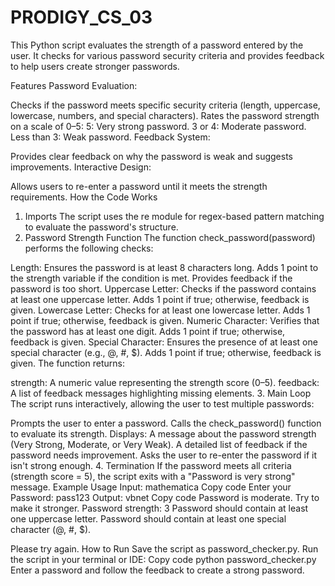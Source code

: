# PRODIGY_CS_03
This Python script evaluates the strength of a password entered by the user. It checks for various password security criteria and provides feedback to help users create stronger passwords.

Features
Password Evaluation:

Checks if the password meets specific security criteria (length, uppercase, lowercase, numbers, and special characters).
Rates the password strength on a scale of 0–5:
5: Very strong password.
3 or 4: Moderate password.
Less than 3: Weak password.
Feedback System:

Provides clear feedback on why the password is weak and suggests improvements.
Interactive Design:

Allows users to re-enter a password until it meets the strength requirements.
How the Code Works
1. Imports
The script uses the re module for regex-based pattern matching to evaluate the password's structure.
2. Password Strength Function
The function check_password(password) performs the following checks:

Length:
Ensures the password is at least 8 characters long.
Adds 1 point to the strength variable if the condition is met.
Provides feedback if the password is too short.
Uppercase Letter:
Checks if the password contains at least one uppercase letter.
Adds 1 point if true; otherwise, feedback is given.
Lowercase Letter:
Checks for at least one lowercase letter.
Adds 1 point if true; otherwise, feedback is given.
Numeric Character:
Verifies that the password has at least one digit.
Adds 1 point if true; otherwise, feedback is given.
Special Character:
Ensures the presence of at least one special character (e.g., @, #, $).
Adds 1 point if true; otherwise, feedback is given.
The function returns:

strength: A numeric value representing the strength score (0–5).
feedback: A list of feedback messages highlighting missing elements.
3. Main Loop
The script runs interactively, allowing the user to test multiple passwords:

Prompts the user to enter a password.
Calls the check_password() function to evaluate its strength.
Displays:
A message about the password strength (Very Strong, Moderate, or Very Weak).
A detailed list of feedback if the password needs improvement.
Asks the user to re-enter the password if it isn't strong enough.
4. Termination
If the password meets all criteria (strength score = 5), the script exits with a "Password is very strong" message.
Example Usage
Input:
mathematica
Copy code
Enter your Password: pass123
Output:
vbnet
Copy code
Password is moderate. Try to make it stronger.
Password strength: 3
Password should contain at least one uppercase letter.
Password should contain at least one special character (@, #, $).

Please try again.
How to Run
Save the script as password_checker.py.
Run the script in your terminal or IDE:
Copy code
python password_checker.py
Enter a password and follow the feedback to create a strong password.
